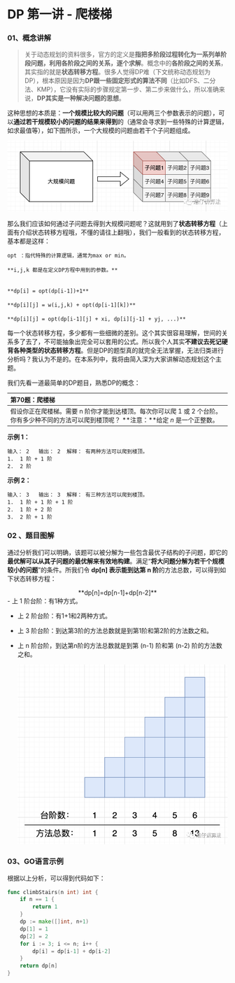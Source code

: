 # DP 第一讲 - 爬楼梯

### 01、概念讲解

> 关于动态规划的资料很多，官方的定义是**指把多阶段过程转化为一系列单阶段问题，利用各阶段之间的关系，逐个求解**。概念中的**各阶段之间的关系**，其实指的就是**状态转移方程**。很多人觉得DP难（下文统称动态规划为DP），根本原因是因为**DP跟一些固定形式的算法不同**（比如DFS、二分法、KMP），它没有实际的步骤规定第一步、第二步来做什么，所以准确来说，**DP其实是一种解决问题的思想**。

<bra>

这种思想的本质是：**一个规模比较大的问题**（可以用两三个参数表示的问题），可以**通过若干规模较小的问题的结果来得到**的（通常会寻求到一些特殊的计算逻辑，如求最值等），如下图所示，一个大规模的问题由若干个子问题组成。

<img src="201/1.png" alt="img" style="zoom: 67%;" />

​        那么我们应该如何通过子问题去得到大规模问题呢？这就用到了**状态转移方程**（上面有介绍状态转移方程哦，不懂的请往上翻哦），我们一般看到的状态转移方程，基本都是这样：

```
opt ：指代特殊的计算逻辑，通常为max or min。

**i,j,k 都是在定义DP方程中用到的参数。**


**dp[i] = opt(dp[i-1])+1**

**dp[i][j] = w(i,j,k) + opt(dp[i-1][k])**

**dp[i][j] = opt(dp[i-1][j] + xi, dp[i][j-1] + yj, ...)**
```

 <bra>

每一个状态转移方程，多少都有一些细微的差别。这个其实很容易理解，世间的关系多了去了，不可能抽象出完全可以套用的公式。所以我个人其实**不建议去死记硬背各种类型的状态转移方程**。但是DP的题型真的就完全无法掌握，无法归类进行分析吗？我认为不是的。在本系列中，我将由简入深为大家讲解动态规划这个主题。

 <bra>

我们先看一道最简单的DP题目，熟悉DP的概念：

| 第70题：爬楼梯                                               |
| :----------------------------------------------------------- |
| 假设你正在爬楼梯。需要 n 阶你才能到达楼顶。每次你可以爬 1 或 2 个台阶。你有多少种不同的方法可以爬到楼顶呢？          **注意：**给定 *n* 是一个正整数。 |

**示例 1：**

```
输入： 2   输出： 2  解释： 有两种方法可以爬到楼顶。
1.  1 阶 + 1 阶
2.  2 阶
```

**示例 2：**

```
输入： 3   输出： 3  解释： 有三种方法可以爬到楼顶。
1.  1 阶 + 1 阶 + 1 阶
2.  1 阶 + 2 阶
3.  2 阶 + 1 阶
```

### 02 、题目图解

通过分析我们可以明确，该题可以被分解为一些包含最优子结构的子问题，即它的**最优解可以从其子问题的最优解来有效地构建**。满足“**将大问题分解为若干个规模较小的问题**”的条件。所我们令 **dp[n] 表示能到达第 n 阶**的方法总数，可以得到如下状态转移方程：

<center> **dp[n]=dp[n-1]+dp[n-2]**</center>
- 上 1 阶台阶：有1种方式。

- 上 2 阶台阶：有1+1和2两种方式。

- 上 3 阶台阶：到达第3阶的方法总数就是到第1阶和第2阶的方法数之和。

- 上 n 阶台阶，到达第n阶的方法总数就是到第 (n-1) 阶和第 (n-2) 阶的方法数之和。

  

  <img src="201/2.png" alt="img" style="zoom: 67%;" />

### 03、GO语言示例

 根据以上分析，可以得到代码如下：

```go
func climbStairs(n int) int {
	if n == 1 {
		return 1
	}
	dp := make([]int, n+1)
	dp[1] = 1
	dp[2] = 2
	for i := 3; i <= n; i++ {
		dp[i] = dp[i-1] + dp[i-2]
	}
	return dp[n]
}
```
